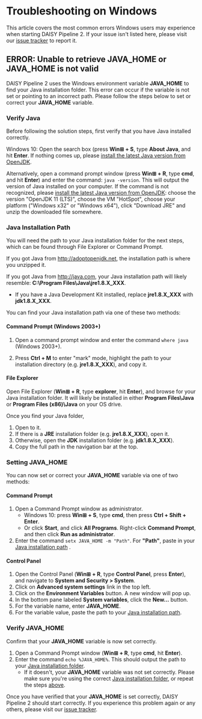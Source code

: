 # Troubleshooting on Windows

This article covers the most common errors Windows users may
experience when starting DAISY Pipeline 2. If your issue isn't listed
here, please visit our
[issue tracker](http://daisy.github.io/pipeline/Get-Help/Issue-Tracker.html)
to report it.

## ERROR: Unable to retrieve JAVA_HOME or JAVA_HOME is not valid

DAISY Pipeline 2 uses the Windows environment variable **JAVA\_HOME**
to find your Java installation folder. This error can occur if the
variable is not set or pointing to an incorrect path. Please follow
the steps below to set or correct your **JAVA\_HOME** variable.

### Verify Java

Before following the solution steps, first verify that you have Java
installed correctly.

Windows 10: Open the search box (press **Win&#8862; + S**, type
**About Java**, and hit **Enter**. If nothing comes up, please
[install the latest Java version from
OpenJDK](https://adoptopenjdk.net/).

Alternatively, open a command prompt window (press **Win&#8862; + R**,
type **cmd**, and hit **Enter**) and enter the command: `java
-version`.  This will output the version of Java installed on your
computer. If the command is not recognized, please [install the latest
Java version from
OpenJDK](https://adoptopenjdk.net/releases.html?variant=openjdk11&jvmVariant=hotspot):
choose the version "OpenJDK 11 (LTS)", choose the VM "HotSpot", choose
your platform ("Windows x32" or "Windows x64"), click "Download JRE"
and unzip the downloaded file somewhere.

### Java Installation Path

You will need the path to your Java installation folder for the next
steps, which can be found through File Explorer or Command Prompt.

If you got Java from http://adoptopenjdk.net, the installation path is
where you unzipped it.

If you got Java from http://java.com, your Java installation path will
likely resemble: **C:\Program Files\Java\jre1.8.X\_XXX**.

- If you have a Java Development Kit installed, replace
  **jre1.8.X\_XXX** with **jdk1.8.X\_XXX**.

You can find your Java installation path via one of these two methods:

#### Command Prompt (Windows 2003+)

1. Open a command prompt window and enter the command `where java` (Windows 2003+).

2. Press **Ctrl + M** to enter "mark" mode, highlight the path to your
   installation directory (e.g. **jre1.8.X\_XXX**), and copy it.

#### File Explorer

Open File Explorer (**Win&#8862; + R**, type **explorer**, hit
**Enter**), and browse for your Java installation folder. It will
likely be installed in either **Program Files\Java** or **Program
Files (x86)\Java** on your OS drive.

Once you find your Java folder,

1. Open to it.
2. If there is a **JRE** installation folder (e.g. **jre1.8.X\_XXX**), open it.
3. Otherwise, open the **JDK** installation folder (e.g. **jdk1.8.X\_XXX**).
3. Copy the full path in the navigation bar at the top.

### Setting JAVA_HOME

You can now set or correct your **JAVA\_HOME** variable via one of two methods:

#### Command Prompt

1. Open a Command Prompt window as administrator.
   - Windows 10: press **Win&#8862; + S**, type **cmd**, then press
     **Ctrl + Shift + Enter**.
   - Or click **Start**, and click **All Programs**. Right-click
     **Command Prompt**, and then click **Run as administrator**.
2. Enter the command `setx JAVA_HOME -m "Path"`. For **"Path"**, paste
   in your [Java installation path](#java-installation-path) .

#### Control Panel

1. Open the Control Panel (**Win&#8862; + R**, type **Control Panel**,
   press **Enter**), and navigate to **System and Security > System**.
2. Click on **Advanced system settings** link in the top left.
3. Click on the **Environment Variables** button. A new window will pop up.
4. In the bottom pane labeled **System variables**, click the **New...** button.
5. For the variable name, enter **JAVA\_HOME**.
6. For the variable value, paste the path to your [Java installation path](#java-installation-path).

### Verify JAVA_HOME

Confirm that your **JAVA\_HOME** variable is now set correctly.

1. Open a Command Prompt window (**Win&#8862; + R**, type **cmd**, hit
   **Enter**).
2. Enter the command `echo %JAVA_HOME%`. This should output the path
   to your [Java installation folder](#java-installation-path).
   - If it doesn't, your **JAVA\_HOME** variable was not set
     correctly. Please make sure you're using the correct
     [Java installation folder](#java-installation-path), or repeat
     the steps [above](#verify-java).

Once you have verified that your **JAVA\_HOME** is set correctly,
DAISY Pipeline 2 should start correctly. If you experience this
problem again or any others, please visit our
[issue tracker](http://daisy.github.io/pipeline/Get-Help/Issue-Tracker.html).
